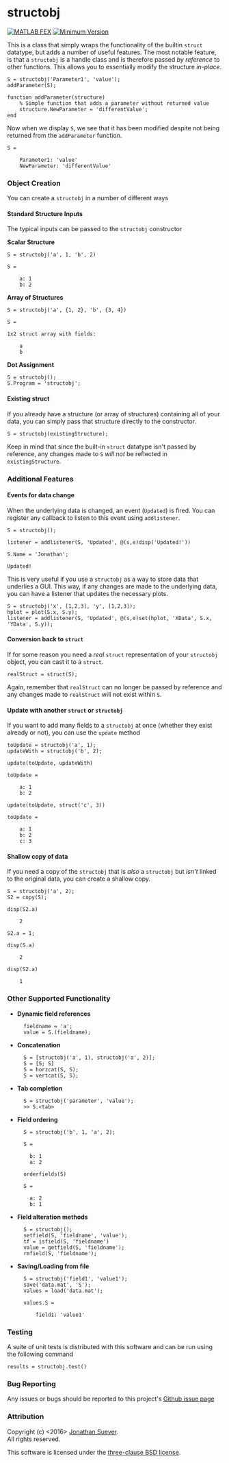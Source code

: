# structobj
[![MATLAB FEX](https://img.shields.io/badge/MATLAB%20FEX-55773-green.svg)][4]
[![Minimum Version](https://img.shields.io/badge/Requires-R2008a-blue.svg)][5]

This is a class that simply wraps the functionality of the builtin `struct` datatype, but adds a number of useful features. The most notable feature, is that a `structobj` is a handle class and is therefore passed *by reference* to other functions. This allows you to essentially modify the structure *in-place*.

    S = structobj('Parameter1', 'value');
    addParameter(S);

    function addParameter(structure)
        % Simple function that adds a parameter without returned value
        structure.NewParameter = 'differentValue';
    end

Now when we display `S`, we see that it has been modified despite not being returned from the `addParameter` function.

    S =

        Parameter1: 'value'
        NewParameter: 'differentValue'

### Object Creation
You can create a `structobj` in a number of different ways

#### Standard Structure Inputs ####

The typical inputs can be passed to the `structobj` constructor

**Scalar Structure**

    S = structobj('a', 1, 'b', 2)

    S =

        a: 1
        b: 2

**Array of Structures**

    S = structobj('a', {1, 2}, 'b', {3, 4})

    S =

    1x2 struct array with fields:

        a
        b

**Dot Assignment**

    S = structobj();
    S.Program = 'structobj';

#### Existing struct

If you already have a structure (or array of structures) containing all of your data, you can simply pass that structure directly to the constructor.

    S = structobj(existingStructure);

Keep in mind that since the built-in `struct` datatype isn't passed by reference, any changes made to `S` *will not* be reflected in `existingStructure`.


### Additional Features

#### Events for data change

When the underlying data is changed, an event (`Updated`) is fired. You can register any callback to listen to this event using `addlistener`.

    S = structobj();

    listener = addlistener(S, 'Updated', @(s,e)disp('Updated!'))

    S.Name = 'Jonathan';

    Updated!

This is very useful if you use a `structobj` as a way to store data that underlies a GUI. This way, if any changes are made to the underlying data, you can have a listener that updates the necessary plots.


    S = structobj('x', [1,2,3], 'y', [1,2,3]);
    hplot = plot(S.x, S.y);
    listener = addlistener(S, 'Updated', @(s,e)set(hplot, 'XData', S.x, 'YData', S.y));



#### Conversion back to `struct`

If for some reason you need a *real* `struct` representation of your `structobj` object, you can cast it to a `struct`.

    realStruct = struct(S);

Again, remember that `realStruct` can no longer be passed by reference and any changes made to `realStruct` will not exist within `S`.

#### Update with another `struct` or `structobj`

If you want to add many fields to a `structobj` at once (whether they exist already or not), you can use the `update` method

    toUpdate = structobj('a', 1);
    updateWith = structobj('b', 2);

    update(toUpdate, updateWith)
    
    toUpdate = 
        
        a: 1
        b: 2

    update(toUpdate, struct('c', 3))

    toUpdate = 
        
        a: 1
        b: 2
        c: 3


#### Shallow copy of data

If you need a copy of the `structobj` that is *also* a `structobj` but *isn't* linked to the original data, you can create a shallow copy.

    S = structobj('a', 2);
    S2 = copy(S);

    disp(S2.a)

        2

    S2.a = 1;

    disp(S.a)
       
        2

    disp(S2.a)

        1


### Other Supported Functionality

* **Dynamic field references**

        fieldname = 'a';
        value = S.(fieldname);

* **Concatenation**

        S = [structobj('a', 1), structobj('a', 2)];
        S = [S; S]
        S = horzcat(S, S);
        S = vertcat(S, S);

* **Tab completion**

        S = structobj('parameter', 'value');
        >> S.<tab>

* **Field ordering**

        S = structobj('b', 1, 'a', 2);

        S = 

          b: 1
          a: 2

        orderfields(S)

        S = 

          a: 2
          b: 1

* **Field alteration methods**

        S = structobj();
        setfield(S, 'fieldname', 'value');
        tf = isfield(S, 'fieldname')
        value = getfield(S, 'fieldname');
        rmfield(S, 'fieldname');

* **Saving/Loading from file**

        S = structobj('field1', 'value1');
        save('data.mat', 'S');
        values = load('data.mat');

        values.S = 

            field1: 'value1'

### Testing

A suite of unit tests is distributed with this software and can be run using the following command

    results = structobj.test()

### Bug Reporting

Any issues or bugs should be reported to this project's [Github issue page][3]

### Attribution

Copyright (c) <2016> [Jonathan Suever][1].  
All rights reserved.

This software is licensed under the [three-clause BSD license][2].

[1]: https://github.com/suever
[2]: https://github.com/suever/structobj/blob/master/LICENSE
[3]: https://github.com/suever/structobj/issue
[4]: http://www.mathworks.com/matlabcentral/fileexchange/55773-structobj
[5]: http://www.mathworks.com/products/matlab/
